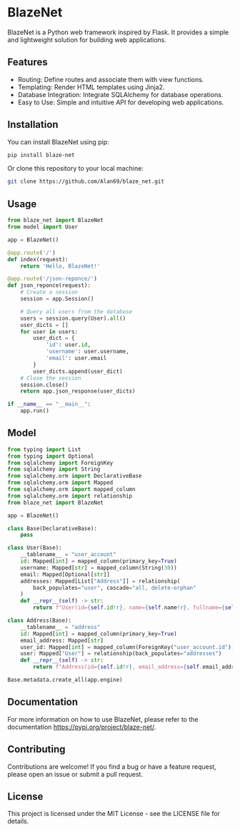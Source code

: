 # BlazeNet

BlazeNet is a Python web framework inspired by Flask. It provides a simple and lightweight solution for building web applications.

## Features

- Routing: Define routes and associate them with view functions.
- Templating: Render HTML templates using Jinja2.
- Database Integration: Integrate SQLAlchemy for database operations.
- Easy to Use: Simple and intuitive API for developing web applications.

## Installation

You can install BlazeNet using pip:

```bash
pip install blaze-net
```

Or clone this repository to your local machine:

```bash
git clone https://github.com/Alan69/blaze_net.git
```

## Usage

```python
from blaze_net import BlazeNet
from model import User

app = BlazeNet()

@app.route('/')
def index(request):
    return 'Hello, BlazeNet!'

@app.route('/json-reponce/')
def json_reponce(request):
    # Create a session
    session = app.Session()

    # Query all users from the database
    users = session.query(User).all()
    user_dicts = []
    for user in users:
        user_dict = {
            'id': user.id,
            'username': user.username,
            'email': user.email
        }
        user_dicts.append(user_dict)
    # Close the session
    session.close()
    return app.json_response(user_dicts)

if __name__ == "__main__":
    app.run()
```

## Model

```python
from typing import List
from typing import Optional
from sqlalchemy import ForeignKey
from sqlalchemy import String
from sqlalchemy.orm import DeclarativeBase
from sqlalchemy.orm import Mapped
from sqlalchemy.orm import mapped_column
from sqlalchemy.orm import relationship
from blaze_net import BlazeNet

app = BlazeNet()

class Base(DeclarativeBase):
    pass

class User(Base):
    __tablename__ = "user_account"
    id: Mapped[int] = mapped_column(primary_key=True)
    username: Mapped[str] = mapped_column(String(30))
    email: Mapped[Optional[str]]
    addresses: Mapped[List["Address"]] = relationship(
        back_populates="user", cascade="all, delete-orphan"
    )
    def __repr__(self) -> str:
        return f"User(id={self.id!r}, name={self.name!r}, fullname={self.fullname!r})"

class Address(Base):
    __tablename__ = "address"
    id: Mapped[int] = mapped_column(primary_key=True)
    email_address: Mapped[str]
    user_id: Mapped[int] = mapped_column(ForeignKey("user_account.id"))
    user: Mapped["User"] = relationship(back_populates="addresses")
    def __repr__(self) -> str:
        return f"Address(id={self.id!r}, email_address={self.email_address!r})"

Base.metadata.create_all(app.engine)
```

## Documentation
For more information on how to use BlazeNet, please refer to the documentation https://pypi.org/project/blaze-net/.

## Contributing
Contributions are welcome! If you find a bug or have a feature request, please open an issue or submit a pull request.

## License
This project is licensed under the MIT License - see the LICENSE file for details.
